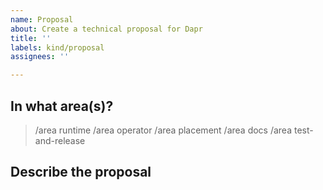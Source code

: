 ```yaml
---
name: Proposal
about: Create a technical proposal for Dapr
title: ''
labels: kind/proposal
assignees: ''

---
```

<!-- If you need to report a security issue please visit https://docs.dapr.io/operations/support/suport-security-issues -->
## In what area(s)?

<!-- Remove the '> ' to select -->

> /area runtime
> /area operator
> /area placement
> /area docs
> /area test-and-release
## Describe the proposal
<!-- Please use this for a concrete design proposal for functionality. -->
<!-- If you just want to request a new feature and discuss the possible business value, create a Feature Request. -->
